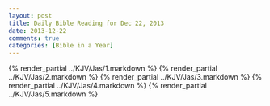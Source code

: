 ```yaml
---
layout: post
title: Daily Bible Reading for Dec 22, 2013
date: 2013-12-22
comments: true
categories: [Bible in a Year]
---
```

{% render_partial ../KJV/Jas/1.markdown %}
{% render_partial ../KJV/Jas/2.markdown %}
{% render_partial ../KJV/Jas/3.markdown %}
{% render_partial ../KJV/Jas/4.markdown %}
{% render_partial ../KJV/Jas/5.markdown %}
